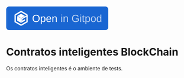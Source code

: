 
[![Testar no Browser](https://raw.githubusercontent.com/gilberto-009199/JAgendaWeb/master/gitpod.svg)](https://gitpod.io#https://github.com/AspenX-Community/smart_contracts)

# Contratos inteligentes BlockChain

 Os contratos inteligentes é o ambiente de tests.
